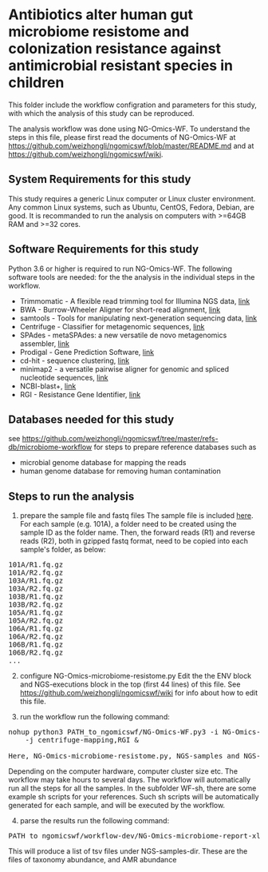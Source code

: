 # Antibiotics alter human gut microbiome resistome and colonization resistance against antimicrobial resistant species in children

This folder include the workflow configration and parameters for this study, 
with which the analysis of this study can be reproduced.

The analysis workflow was done using NG-Omics-WF. To understand the
steps in this file, please first read the documents of NG-Omics-WF
at https://github.com/weizhongli/ngomicswf/blob/master/README.md 
and at https://github.com/weizhongli/ngomicswf/wiki.

## System Requirements for this study
This study requires a generic Linux computer or Linux cluster environment. 
Any common Linux systems, such as Ubuntu, CentOS, Fedora, Debian, are good. 
It is recommanded to run the analysis on computers with >=64GB RAM and >=32 cores. 

## Software Requirements for this study
Python 3.6 or higher is required to run NG-Omics-WF. The following software tools are needed: 
for the the analysis in the individual steps in the workflow. 
* Trimmomatic - A flexible read trimming tool for Illumina NGS data, [link](http://www.usadellab.org/cms/?page=trimmomatic)
* BWA - Burrow-Wheeler Aligner for short-read alignment, [link](https://github.com/lh3/bwa)
* samtools - Tools for manipulating next-generation sequencing data, [link](https://github.com/samtools/samtools)
* Centrifuge - Classifier for metagenomic sequences, [link](https://ccb.jhu.edu/software/centrifuge/)
* SPAdes -  metaSPAdes: a new versatile de novo metagenomics assembler, [link](https://cab.spbu.ru/software/spades/)
* Prodigal  - Gene Prediction Software, [link](https://github.com/hyattpd/Prodigal)
* cd-hit - sequence clustering, [link](https://github.com/weizhongli/cdhit)
* minimap2 - a versatile pairwise aligner for genomic and spliced nucleotide sequences, [link](https://github.com/lh3/minimap2)
* NCBI-blast+, [link](https://ftp.ncbi.nlm.nih.gov/blast/executables/blast+/LATEST/)
* RGI - Resistance Gene Identifier, [link](https://github.com/arpcard/rgi)

## Databases needed for this study
see https://github.com/weizhongli/ngomicswf/tree/master/refs-db/microbiome-workflow for
steps to prepare reference databases such as
* microbial genome database for mapping the reads
* human genome database for removing human contamination

## Steps to run the analysis
1. prepare the sample file and fastq files
The sample file is included [here](https://github.com/weizhongli/ngomicswf/blob/master/projects/gut-microbiome-resistome-in-children/NGS-samples).
For each sample (e.g. 101A), a folder need to be created using the sample ID as the folder name.
Then, the forward reads (R1) and reverse reads (R2), both in gzipped fastq format, need to be
copied into each sample's folder, as below:
<pre>
101A/R1.fq.gz
101A/R2.fq.gz
103A/R1.fq.gz
103A/R2.fq.gz
103B/R1.fq.gz
103B/R2.fq.gz
105A/R1.fq.gz
105A/R2.fq.gz
106A/R1.fq.gz
106A/R2.fq.gz
106B/R1.fq.gz
106B/R2.fq.gz
...
</pre>

2. configure NG-Omics-microbiome-resistome.py
Edit the the ENV block and NGS-executions block in the top (first 44 lines) of this file.
See https://github.com/weizhongli/ngomicswf/wiki for info about how to edit this file.

3. run the workflow
run the following command:
<pre>
nohup python3 PATH_to_ngomicswf/NG-Omics-WF.py3 -i NG-Omics-microbiome-resistome.py -s NGS-samples -t NGS-opts \
    -j centrifuge-mapping,RGI &

Here, NG-Omics-microbiome-resistome.py, NGS-samples and NGS-opts are all in this folder
</pre>
Depending on the computer hardware, computer cluster size etc. The workflow may take hours to several days.
The workflow will automatically run all the steps for all the samples.
In the subfolder WF-sh, there are some example sh scripts for your references. Such sh scripts will be
automatically generated for each sample, and will be executed by the workflow.

4. parse the results
run the following command:
<pre>
PATH_to_ngomicswf/workflow-dev/NG-Omics-microbiome-report-xlsx.sh NGS-samples NGS-samples-dir centrifuge-mapping
</pre>
This will produce a list of tsv files under NGS-samples-dir. These are the files of taxonomy abundance, 
and AMR abundance

